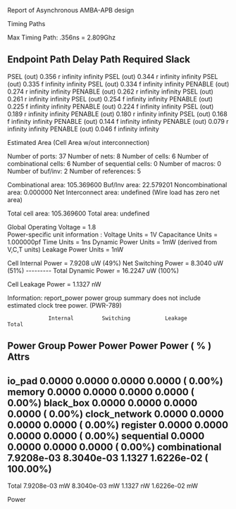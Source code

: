 Report of Asynchronous AMBA-APB design


Timing Paths

Max Timing Path: .356ns = 2.809Ghz


Endpoint                         Path Delay     Path Required     Slack
------------------------------------------------------------------------
PSEL (out)                         0.356 r        infinity     infinity
PSEL (out)                         0.344 r        infinity     infinity
PSEL (out)                         0.335 f        infinity     infinity
PSEL (out)                         0.334 f        infinity     infinity
PENABLE (out)                      0.274 r        infinity     infinity
PENABLE (out)                      0.262 r        infinity     infinity
PSEL (out)                         0.261 r        infinity     infinity
PSEL (out)                         0.254 f        infinity     infinity
PENABLE (out)                      0.225 f        infinity     infinity
PENABLE (out)                      0.224 f        infinity     infinity
PSEL (out)                         0.189 r        infinity     infinity
PENABLE (out)                      0.180 r        infinity     infinity
PSEL (out)                         0.168 f        infinity     infinity
PENABLE (out)                      0.144 f        infinity     infinity
PENABLE (out)                      0.079 r        infinity     infinity
PENABLE (out)                      0.046 f        infinity     infinity





Estimated Area (Cell Area w/out interconnection)

Number of ports:                           37
Number of nets:                             8
Number of cells:                            6
Number of combinational cells:              6
Number of sequential cells:                 0
Number of macros:                           0
Number of buf/inv:                          2
Number of references:                       5

Combinational area:        105.369600
Buf/Inv area:               22.579201
Noncombinational area:       0.000000
Net Interconnect area:      undefined  (Wire load has zero net area)

Total cell area:           105.369600
Total area:                 undefined

Global Operating Voltage = 1.8  
Power-specific unit information :
    Voltage Units = 1V
    Capacitance Units = 1.000000pf
    Time Units = 1ns
    Dynamic Power Units = 1mW    (derived from V,C,T units)
    Leakage Power Units = 1nW


  Cell Internal Power  =   7.9208 uW   (49%)
  Net Switching Power  =   8.3040 uW   (51%)
                         ---------
Total Dynamic Power    =  16.2247 uW  (100%)

Cell Leakage Power     =   1.1327 nW

Information: report_power power group summary does not include estimated clock tree power. (PWR-789)

                 Internal         Switching           Leakage            Total
Power Group      Power            Power               Power              Power   (   %    )  Attrs
--------------------------------------------------------------------------------------------------
io_pad             0.0000            0.0000            0.0000            0.0000  (   0.00%)
memory             0.0000            0.0000            0.0000            0.0000  (   0.00%)
black_box          0.0000            0.0000            0.0000            0.0000  (   0.00%)
clock_network      0.0000            0.0000            0.0000            0.0000  (   0.00%)
register           0.0000            0.0000            0.0000            0.0000  (   0.00%)
sequential         0.0000            0.0000            0.0000            0.0000  (   0.00%)
combinational  7.9208e-03        8.3040e-03            1.1327        1.6226e-02  ( 100.00%)
--------------------------------------------------------------------------------------------------
Total          7.9208e-03 mW     8.3040e-03 mW         1.1327 nW     1.6226e-02 mW



Power

